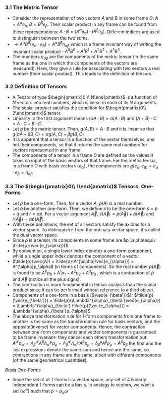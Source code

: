 ### 3.1 The Metric Tensor

- Consider the representation of two vectors $A$ and $B$ in some frame $O$: $A=A^{\alpha}e_{\alpha}, B=B^{\beta}e_{\beta}$. Their scalar product in any frame can be found from these representations: $A\cdot B = (A^{\alpha}e_{\alpha})\cdot (B^{\beta}e_{\beta})$. Different indices are used to distinguish between the two sums.
- $\rightarrow A^{\alpha}B^{\beta}(e_{\alpha}\cdot e_{\beta}) = A^{\alpha}B^{\beta}\eta_{\alpha \beta}$ which is a frame invariant way of writing the invariant scalar product $-A^{0}B^{0}+A^{1}B^{1}+A^{2}B^{2}+A^{3}B^{3}$.
- The numbers $\eta_{\alpha \beta}$ are the components of the metric tensor (in the same frame as the one in which the components of the vectors are measured). Here, they give a rule for associating with two vectors a real number (their scalar product). This leads to the definition of tensors.

### 3.2 Definition Of Tensors

- A Tensor of type $\begin{pmatrix}0 \\ N\end{pmatrix}$ is a function of $N$ vectors into real numbers, which is linear in each of its $N$ arguments.
- The scalar product satisfies the condition for $\begin{pmatrix}0\\ 2\end{pmatrix}$ tensor.
- Linearity in the first argument means $(\alpha A\cdot B) = \alpha (A\cdot B)$ and $(A+B)\cdot C = A\cdot C +B\cdot C$.
- Let $g$ be the metric tensor. Then, $g(A,B)=A\cdot B$ and it is linear so that $g(\alpha A +\beta B, C) = \alpha g(A,C) +\beta g(B,C)$ 
- It is apparent that a tensor is a function of the vector themselves, and not their components, so that it returns the same real numbers for vectors represented in any frame.
- The components of a tensor in a frame $O$ are defined as the values it takes on input of the basis vectors of that frame. For the metric tensor, in a frame $O$ with basis vectors {$e_{\alpha}$}, the components are $g(e_\alpha,e_{\beta)}= e_{\alpha}\cdot e_{\beta} = \eta_{\alpha \beta}$ 

### 3.3 The $\begin{pmatrix}0\\ 1\end{pmatrix}$ Tensors: One-Forms

- Let $\tilde{p}$ be a one-form. Then, for a vector $A$, $\tilde{p}(A)$ is a real number. 
- Let $\tilde{q}$ be another one-form. Then, we define $\tilde{s}$ to be the one-form $\tilde{s} = \tilde{p}+\tilde{q}$ and $\tilde{r} = \alpha \tilde{p}$. For a vector argument $\vec{A}$, $\tilde{s}(\vec{A}) = \tilde{p}(\vec{A})+\tilde{q}(\vec{A})$ and $\tilde{r}(\vec{A})=\alpha \tilde{p}(\vec{A})$.
- With these definitions, the set of all vectors satisfy the axioms for a vector space. To distinguish it from the ordinary vector space, it's called the dual vector space.
- Since $\tilde{p}$ is a tensor, its components in some frame are $p_\alpha\equiv \tilde{p}(\vec{e_{\alpha}})$  
- By convention, a single lower index denotes a one-form component, while a single upper index denotes the component of a vector.
- $\tilde{p}(\vec{A}) = \tilde{p}(A^{\alpha}\vec{e_{\alpha}}) = A^{\alpha}p_\alpha$  (in terms of components). So the real number $\tilde{p}(\vec{A})$ is found to be $A^{0}p_{0}+A^{1}p_{1}+A^{2}p_{2}+A^{3}p_{3}$ , which is a contraction of $\tilde{p}$ and $\vec{A}$ (notice all the plus signs).
- The contraction is more fundamental in tensor analysis than the scalar product since it can be performed without reference to a third object.
- Components of a one-form in a basis {$\vec{e_{\beta'}}$}: $\tilde{p}(\vec{e_{\beta'}}) = \tilde{p}(\Lambda^{\alpha}_{\beta'}\vec{e_{\alpha}}) = \Lambda^{\alpha}_{\beta'} \tilde{p}(\vec{e_{\alpha}}) = \Lambda^{\alpha}_{\beta'}p_{\alpha}$ 
- The above transformation rule for 1-form components from one frame to another is the same as the transformation rule for basis vectors, and the opposite(inverse) for vector components. Hence, the contraction between one-form components and vector components is guaranteed to be frame invariant- they cancel each others transformation out: $A^{\alpha'}p_{\alpha'} = \Lambda^{\alpha'}_{\beta}A^{\beta}\Lambda^{\mu}_{\alpha'}p_{\mu} = \Lambda^{\alpha'}_{\beta}\Lambda^{\mu}_{\alpha'}A^{\beta}p_{\mu} =\delta^{\mu}_{\beta}A^{\beta}p_{\mu}=A^{\beta}p_{\beta}$  the first and the last expressions denote the same sum and hence are the same, so contractions in any frame are the same, albeit with different components (of the same geometrical quantities).

*Basis One-Forms*
- Since the set of all 1-forms is a vector space, any set of 4 linearly independent 1-forms can be a basis. In analogy to vectors, we want a set {$\tilde{\omega}^\alpha$} such that $\tilde{p} = p_{\alpha}\tilde{\omega}$ 